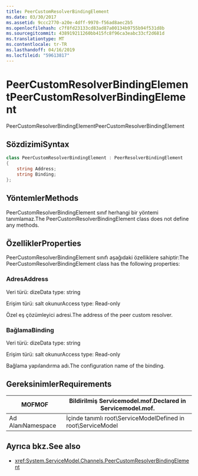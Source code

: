 ```yaml
---
title: PeerCustomResolverBindingElement
ms.date: 03/30/2017
ms.assetid: 9ccc2770-a20e-4dff-9970-f56ad8aec2b5
ms.openlocfilehash: c7f8fd23133cd83ad87a00134b9755b94f531d8b
ms.sourcegitcommit: 438919211260bb415fc8f96ca3eabc33cf2d681d
ms.translationtype: MT
ms.contentlocale: tr-TR
ms.lasthandoff: 04/16/2019
ms.locfileid: "59613817"
---
```

# <a name="peercustomresolverbindingelement"></a><span data-ttu-id="18ab9-102">PeerCustomResolverBindingElement</span><span class="sxs-lookup"><span data-stu-id="18ab9-102">PeerCustomResolverBindingElement</span></span>

<span data-ttu-id="18ab9-103">PeerCustomResolverBindingElement</span><span class="sxs-lookup"><span data-stu-id="18ab9-103">PeerCustomResolverBindingElement</span></span>

## <a name="syntax"></a><span data-ttu-id="18ab9-104">Sözdizimi</span><span class="sxs-lookup"><span data-stu-id="18ab9-104">Syntax</span></span>

```csharp
class PeerCustomResolverBindingElement : PeerResolverBindingElement
{
    string Address;
    string Binding;
};
```

## <a name="methods"></a><span data-ttu-id="18ab9-105">Yöntemler</span><span class="sxs-lookup"><span data-stu-id="18ab9-105">Methods</span></span>

<span data-ttu-id="18ab9-106">PeerCustomResolverBindingElement sınıf herhangi bir yöntemi tanımlamaz.</span><span class="sxs-lookup"><span data-stu-id="18ab9-106">The PeerCustomResolverBindingElement class does not define any methods.</span></span>

## <a name="properties"></a><span data-ttu-id="18ab9-107">Özellikler</span><span class="sxs-lookup"><span data-stu-id="18ab9-107">Properties</span></span>

 <span data-ttu-id="18ab9-108">PeerCustomResolverBindingElement sınıfı aşağıdaki özelliklere sahiptir:</span><span class="sxs-lookup"><span data-stu-id="18ab9-108">The PeerCustomResolverBindingElement class has the following properties:</span></span>

### <a name="address"></a><span data-ttu-id="18ab9-109">Adres</span><span class="sxs-lookup"><span data-stu-id="18ab9-109">Address</span></span>

<span data-ttu-id="18ab9-110">Veri türü: dize</span><span class="sxs-lookup"><span data-stu-id="18ab9-110">Data type: string</span></span>

<span data-ttu-id="18ab9-111">Erişim türü: salt okunur</span><span class="sxs-lookup"><span data-stu-id="18ab9-111">Access type: Read-only</span></span>

<span data-ttu-id="18ab9-112">Özel eş çözümleyici adresi.</span><span class="sxs-lookup"><span data-stu-id="18ab9-112">The address of the peer custom resolver.</span></span>

### <a name="binding"></a><span data-ttu-id="18ab9-113">Bağlama</span><span class="sxs-lookup"><span data-stu-id="18ab9-113">Binding</span></span>

<span data-ttu-id="18ab9-114">Veri türü: dize</span><span class="sxs-lookup"><span data-stu-id="18ab9-114">Data type: string</span></span>

<span data-ttu-id="18ab9-115">Erişim türü: salt okunur</span><span class="sxs-lookup"><span data-stu-id="18ab9-115">Access type: Read-only</span></span>

<span data-ttu-id="18ab9-116">Bağlama yapılandırma adı.</span><span class="sxs-lookup"><span data-stu-id="18ab9-116">The configuration name of the binding.</span></span>

## <a name="requirements"></a><span data-ttu-id="18ab9-117">Gereksinimler</span><span class="sxs-lookup"><span data-stu-id="18ab9-117">Requirements</span></span>

|<span data-ttu-id="18ab9-118">MOF</span><span class="sxs-lookup"><span data-stu-id="18ab9-118">MOF</span></span>|<span data-ttu-id="18ab9-119">Bildirilmiş Servicemodel.mof.</span><span class="sxs-lookup"><span data-stu-id="18ab9-119">Declared in Servicemodel.mof.</span></span>|
|---------|-----------------------------------|
|<span data-ttu-id="18ab9-120">Ad Alanı</span><span class="sxs-lookup"><span data-stu-id="18ab9-120">Namespace</span></span>|<span data-ttu-id="18ab9-121">İçinde tanımlı root\ServiceModel</span><span class="sxs-lookup"><span data-stu-id="18ab9-121">Defined in root\ServiceModel</span></span>|

## <a name="see-also"></a><span data-ttu-id="18ab9-122">Ayrıca bkz.</span><span class="sxs-lookup"><span data-stu-id="18ab9-122">See also</span></span>

- <xref:System.ServiceModel.Channels.PeerCustomResolverBindingElement>
